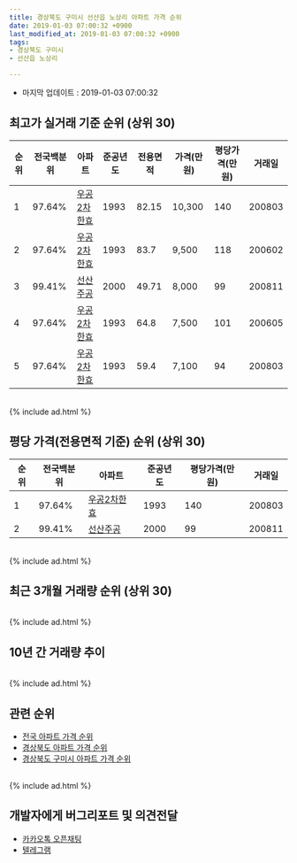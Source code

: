 ```yaml
---
title: 경상북도 구미시 선산읍 노상리 아파트 가격 순위
date: 2019-01-03 07:00:32 +0900
last_modified_at: 2019-01-03 07:00:32 +0900
tags:
- 경상북도 구미시
- 선산읍 노상리

---
```


* 마지막 업데이트 : 2019-01-03 07:00:32

## 최고가 실거래 기준 순위 (상위 30)


|순위|전국백분위|아파트|준공년도|전용면적|가격(만원)|평당가격(만원)|거래일|
|---|---|---|---|---|---|---|---|
|1|97.64%|[우공2차한효](https://search.naver.com/search.naver?query=%EA%B2%BD%EC%83%81%EB%B6%81%EB%8F%84+%EA%B5%AC%EB%AF%B8%EC%8B%9C+%EC%84%A0%EC%82%B0%EC%9D%8D+%EB%85%B8%EC%83%81%EB%A6%AC+%EC%9A%B0%EA%B3%B52%EC%B0%A8%ED%95%9C%ED%9A%A8)|1993|82.15|10,300|140|200803|
|2|97.64%|[우공2차한효](https://search.naver.com/search.naver?query=%EA%B2%BD%EC%83%81%EB%B6%81%EB%8F%84+%EA%B5%AC%EB%AF%B8%EC%8B%9C+%EC%84%A0%EC%82%B0%EC%9D%8D+%EB%85%B8%EC%83%81%EB%A6%AC+%EC%9A%B0%EA%B3%B52%EC%B0%A8%ED%95%9C%ED%9A%A8)|1993|83.7|9,500|118|200602|
|3|99.41%|[선산주공](https://search.naver.com/search.naver?query=%EA%B2%BD%EC%83%81%EB%B6%81%EB%8F%84+%EA%B5%AC%EB%AF%B8%EC%8B%9C+%EC%84%A0%EC%82%B0%EC%9D%8D+%EB%85%B8%EC%83%81%EB%A6%AC+%EC%84%A0%EC%82%B0%EC%A3%BC%EA%B3%B5)|2000|49.71|8,000|99|200811|
|4|97.64%|[우공2차한효](https://search.naver.com/search.naver?query=%EA%B2%BD%EC%83%81%EB%B6%81%EB%8F%84+%EA%B5%AC%EB%AF%B8%EC%8B%9C+%EC%84%A0%EC%82%B0%EC%9D%8D+%EB%85%B8%EC%83%81%EB%A6%AC+%EC%9A%B0%EA%B3%B52%EC%B0%A8%ED%95%9C%ED%9A%A8)|1993|64.8|7,500|101|200605|
|5|97.64%|[우공2차한효](https://search.naver.com/search.naver?query=%EA%B2%BD%EC%83%81%EB%B6%81%EB%8F%84+%EA%B5%AC%EB%AF%B8%EC%8B%9C+%EC%84%A0%EC%82%B0%EC%9D%8D+%EB%85%B8%EC%83%81%EB%A6%AC+%EC%9A%B0%EA%B3%B52%EC%B0%A8%ED%95%9C%ED%9A%A8)|1993|59.4|7,100|94|200803|


<br>
{% include ad.html %}
<br>

## 평당 가격(전용면적 기준) 순위 (상위 30)


|순위|전국백분위|아파트|준공년도|평당가격(만원)|거래일|
|---|---|---|---|---|---|
|1|97.64%|[우공2차한효](https://search.naver.com/search.naver?query=%EA%B2%BD%EC%83%81%EB%B6%81%EB%8F%84+%EA%B5%AC%EB%AF%B8%EC%8B%9C+%EC%84%A0%EC%82%B0%EC%9D%8D+%EB%85%B8%EC%83%81%EB%A6%AC+%EC%9A%B0%EA%B3%B52%EC%B0%A8%ED%95%9C%ED%9A%A8)|1993|140|200803|
|2|99.41%|[선산주공](https://search.naver.com/search.naver?query=%EA%B2%BD%EC%83%81%EB%B6%81%EB%8F%84+%EA%B5%AC%EB%AF%B8%EC%8B%9C+%EC%84%A0%EC%82%B0%EC%9D%8D+%EB%85%B8%EC%83%81%EB%A6%AC+%EC%84%A0%EC%82%B0%EC%A3%BC%EA%B3%B5)|2000|99|200811|


<br>
{% include ad.html %}
<br>

## 최근 3개월 거래량 순위 (상위 30)


<div style="width:100%;">
    <canvas id="deal_count_ranking" height="250"></canvas>
</div>


<script>
new Chart(document.getElementById("deal_count_ranking"), {
    type: 'horizontalBar',
    data: {
        labels: ['우공2차한효', '선산주공'],
        datasets: [{
            label: '실거래 수',
            data: [2, 2],
            borderColor: "rgba(255, 0, 128, 1)",
            backgroundColor: "rgba(255, 0, 128, 0.5)",
            fill: false,
        }]
    },
    options: {
        responsive: true,
        title: {
            display: true,
            text: '최근 3개월 거래량 순위'
        },
        tooltips: {
            mode: 'index',
            intersect: false,
            callbacks: {
                title: function(tooltipItems, data) {
                    return "실거래 수:";
                },
                label: function(tooltipItem, data) {
                    return data.labels[tooltipItem.index] + ": " + tooltipItem.xLabel;
                }
            }
        },
        hover: {
            mode: 'nearest',
            intersect: true
        },
        scales: {
            xAxes: [{
                display: true,
                scaleLabel: {
                    display: true,
                    labelString: '실거래 수'
                },
                ticks: {
                    suggestedMin: 0,
                }
            }],
            yAxes: [{
                display: true,
                ticks: {
                    autoSkip: false,
                    callback: function(value, index, values) {
                        if (value.length > 15)
                            return value.substr(0, 13) + "...";
                        else
                            return value;
                    }
                },
                scaleLabel: {
                    display: false,
                }
            }]
        }
    }
});

</script>


<br>
{% include ad.html %}
<br>

## 10년 간 거래량 추이


<div style="width:100%;">
    <canvas id="deal_progress" height="250"></canvas>
</div>

<script>
new Chart(document.getElementById("deal_progress"), {
    type: 'line',
    data: {
        labels: ['200901','200902','200903','200904','200905','200906','200907','200908','200909','200910','200911','200912','201001','201002','201003','201004','201005','201006','201007','201008','201009','201010','201011','201012','201101','201102','201103','201104','201105','201106','201107','201108','201109','201110','201111','201112','201201','201202','201203','201204','201205','201206','201207','201208','201209','201210','201211','201212','201301','201302','201303','201304','201305','201306','201307','201308','201309','201310','201311','201312','201401','201402','201403','201404','201405','201406','201407','201408','201409','201410','201411','201412','201501','201502','201503','201504','201505','201506','201507','201508','201509','201510','201511','201512','201601','201602','201603','201604','201605','201606','201607','201608','201609','201610','201611','201612','201701','201702','201703','201704','201705','201706','201707','201708','201709','201710','201711','201712','201801','201802','201803','201804','201805','201806','201807','201808','201809','201810','201811','201812','201901'],
        datasets: [{
            label: '실거래 수',
            pointRadius: 1,
            data: [2, 6, 0, 0, 5, 7, 2, 0, 3, 2, 2, 1, 2, 6, 5, 1, 2, 3, 2, 2, 2, 3, 2, 0, 1, 4, 1, 4, 6, 0, 0, 2, 4, 1, 1, 3, 6, 2, 4, 3, 2, 1, 0, 2, 1, 4, 3, 2, 2, 1, 2, 1, 6, 3, 3, 0, 3, 3, 4, 2, 0, 4, 5, 3, 3, 5, 2, 2, 2, 6, 2, 1, 7, 2, 7, 2, 2, 5, 1, 3, 1, 6, 2, 2, 1, 2, 3, 0, 1, 4, 3, 7, 0, 3, 1, 2, 3, 3, 1, 0, 2, 3, 1, 7, 1, 3, 2, 3, 3, 0, 4, 4, 3, 0, 2, 3, 1, 5, 3, 1, 0],
            borderColor: "rgba(255, 201, 14, 1)",
            backgroundColor: "rgba(255, 201, 14, 0.5)",
            fill: true,
        }]
    },
    options: {
        responsive: true,
        title: {
            display: true,
            text: '10년간 거래량 추이'
        },
        tooltips: {
            mode: 'index',
            intersect: false,
        },
        hover: {
            mode: 'nearest',
            intersect: true
        },
        scales: {
            xAxes: [{
                display: true,
                scaleLabel: {
                    display: true,
                    labelString: '년/월'
                }
            }],
            yAxes: [{
                display: true,
                ticks: {
                    suggestedMin: 0,
                },
                scaleLabel: {
                    display: true,
                    labelString: '실거래 수'
                }
            }]
        }
    }
});

</script>


<br>
{% include ad.html %}
<br>

## 관련 순위

- [전국 아파트 가격 순위](https://inasie.github.io/apt-ranking/전국)
- [경상북도 아파트 가격 순위](https://inasie.github.io/apt-ranking/경상북도)
- [경상북도 구미시 아파트 가격 순위](https://inasie.github.io/apt-ranking/경상북도-구미시)


<br>
{% include ad.html %}
<br>

## 개발자에게 버그리포트 및 의견전달

- [카카오톡 오픈채팅](https://open.kakao.com/o/gLJUAP4)
- [텔레그램](https://t.me/inasie)

